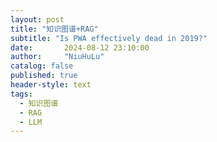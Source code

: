 ```yaml
---
layout: post
title: "知识图谱+RAG"
subtitle: "Is PWA effectively dead in 2019?"
date:       2024-08-12 23:10:00
author:     "NiuHuLu"
catalog: false
published: true
header-style: text
tags:
  - 知识图谱
  - RAG
  - LLM
---
```


